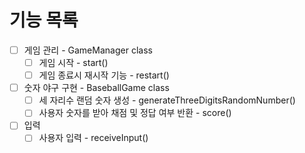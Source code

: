 # 기능 목록

- [ ] 게임 관리 - GameManager class
  - [ ] 게임 시작 - start()
  - [ ] 게임 종료시 재시작 기능 - restart()
- [ ] 숫자 야구 구현 - BaseballGame class
  - [ ] 세 자리수 랜덤 숫자 생성 - generateThreeDigitsRandomNumber()
  - [ ] 사용자 숫자를 받아 채점 및 정답 여부 반환 - score()
- [ ] 입력
  - [ ] 사용자 입력 - receiveInput()